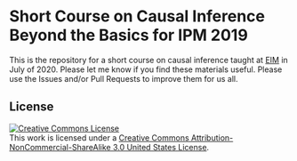 # Short Course on Causal Inference Beyond the Basics for IPM 2019

This is the repository for a short course on causal inference taught at [EIM](https://ucu.edu.uy/es/eim) in July of 2020. Please let me know if you find these materials useful. Please use the Issues and/or Pull Requests to improve them for us all.

## License

<a rel="license" href="http://creativecommons.org/licenses/by-nc-sa/3.0/us/"><img alt="Creative Commons License" style="border-width:0" src="https://i.creativecommons.org/l/by-nc-sa/3.0/us/88x31.png" /></a><br />This work is licensed under a <a rel="license" href="http://creativecommons.org/licenses/by-nc-sa/3.0/us/">Creative Commons Attribution-NonCommercial-ShareAlike 3.0 United States License</a>.
